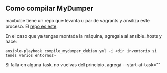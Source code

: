 ## Como compilar MyDumper

maxbube tiene un repo que levanta u par de vagrants y ansiliza este
proceso. El [repo es este](https://github.com/maxbube/mydumper_builder).

En el caso que ya tengas montada la máquina, agregala al ansible_hosts y
hace:

```
ansible-playbook compile_mydumper_debian.yml -i <dir inventorio si tenés varios entornos>
```

Si falla en alguna task, no vuelvas del principio, agregá --start-at-task="<task name>"

